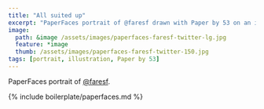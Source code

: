 ```yaml
---
title: "All suited up"
excerpt: "PaperFaces portrait of @faresf drawn with Paper by 53 on an iPad."
image: 
  path: &image /assets/images/paperfaces-faresf-twitter-lg.jpg 
  feature: *image
  thumb: /assets/images/paperfaces-faresf-twitter-150.jpg
tags: [portrait, illustration, Paper by 53]
---
```


PaperFaces portrait of [@faresf](http://twitter.com/faresf).

{% include boilerplate/paperfaces.md %}